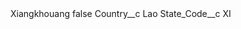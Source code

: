 <?xml version="1.0" encoding="UTF-8"?>
<CustomMetadata xmlns="http://soap.sforce.com/2006/04/metadata" xmlns:xsi="http://www.w3.org/2001/XMLSchema-instance" xmlns:xsd="http://www.w3.org/2001/XMLSchema">
    <label>Xiangkhouang</label>
    <protected>false</protected>
    <values>
        <field>Country__c</field>
        <value xsi:type="xsd:string">Lao</value>
    </values>
    <values>
        <field>State_Code__c</field>
        <value xsi:type="xsd:string">XI</value>
    </values>
</CustomMetadata>
